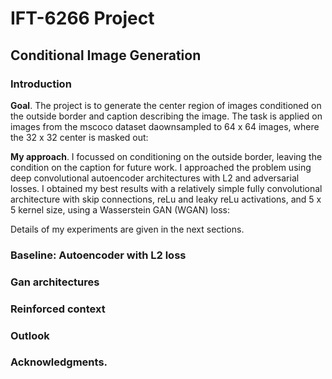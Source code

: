 # IFT-6266 Project

## Conditional Image Generation

### Introduction

**Goal**. The project is to generate the center region of images conditioned on the outside border and caption describing the image.
The task is applied on images from the mscoco dataset daownsampled to 64 x 64 images, where the 32 x 32 center is masked out:

**My approach**. I focussed on conditioning on the outside border, leaving the condition on the caption for future work. 
I approached the problem using deep convolutional autoencoder architectures with L2 and adversarial losses. 
I obtained my best results with a relatively simple fully convolutional architecture with skip connections, reLu and leaky reLu activations, 
and 5 x 5 kernel size, using a Wasserstein GAN (WGAN) loss:

Details of my experiments are given in the next sections.

### Baseline: Autoencoder with L2 loss 

### Gan architectures 

### Reinforced context 

### Outlook

### Acknowledgments. 





